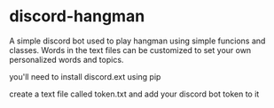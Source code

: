 # discord-hangman

A simple discord bot used to play hangman using simple funcions and classes. Words in the text files can be customized to set your own personalized words and topics.

you'll need to install discord.ext using pip

create a text file called token.txt and add your discord bot token to it

